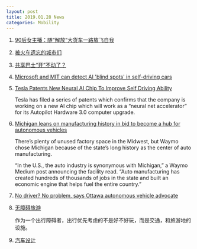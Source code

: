```yaml
---
layout: post
title: 2019.01.28 News
categories: Mobility
---
```


1. [90后女主播：随“解放”大货车一路放飞自我](https://www.huxiu.com/article/282714.html)

2. [被火车遗忘的城市们](https://www.huxiu.com/article/282981.html)

3. [共享巴士“开”不动了？](https://36kr.com/p/5174524.html)

4. [Microsoft and MIT can detect AI 'blind spots' in self-driving cars](https://www.engadget.com/2019/01/27/microsoft-and-mit-ai-blind-spots/)

5. [Tesla Patents New Neural AI Chip To Improve Self Driving Ability](https://fossbytes.com/tesla-patents-neural-ai-chip-autopilot-hardware-3-0-upgrade/)

    Tesla has filed a series of patents which confirms that the company is working on a new AI chip which will work as a “neural net accelerator” for its Autopilot Hardware 3.0 computer upgrade.

6. [Michigan leans on manufacturing history in bid to become a hub for autonomous vehicles](https://venturebeat.com/2019/01/27/michigan-leans-on-manufacturing-history-in-bid-to-become-a-hub-for-autonomous-vehicles/)

    There’s plenty of unused factory space in the Midwest, but Waymo chose Michigan because of the state’s long history as the center of auto manufacturing.

    “In the U.S., the auto industry is synonymous with Michigan,” a Waymo Medium post announcing the facility read. “Auto manufacturing has created hundreds of thousands of jobs in the state and built an economic engine that helps fuel the entire country.”

7. [No driver? No problem, says Ottawa autonomous vehicle advocate](https://www.cbc.ca/news/canada/ottawa/ottawa-industry-advocate-welcomes-autonomous-vehicle-testing-on-local-roads-1.4991981)

8. [无障碍旅游](https://www.yixi.tv/speech/734)

    作为一个出行障碍者，出行优先考虑的不是好不好玩，而是交通，和旅游地的设施。

9. [汽车设计](https://www.yixi.tv/speech/703)